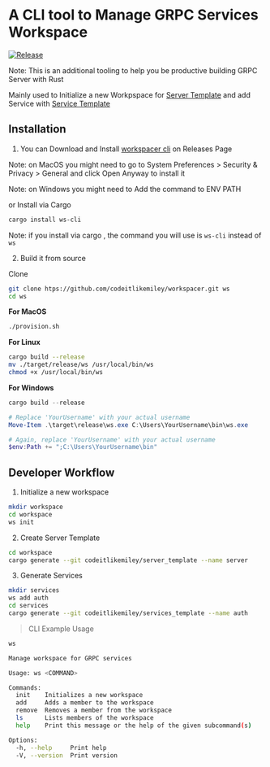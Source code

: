 # A CLI tool to Manage GRPC Services Workspace

[![Release](https://github.com/codeitlikemiley/workspacer/actions/workflows/rust_build.yml/badge.svg)](https://github.com/codeitlikemiley/workspacer/actions/workflows/rust_build.yml)

Note: This is an additional tooling to help you be productive building GRPC Server with Rust

Mainly used to Initialize a new Workpspace for [Server Template](https://github.com/codeitlikemiley/server_template) and add Service with [Service Template](https://github.com/codeitlikemiley/service_template)

## Installation

1. You can Download and Install [workspacer cli](https://github.com/codeitlikemiley/workspacer/releases) on Releases Page

Note: on MacOS you might need to go to System Preferences > Security & Privacy > General and click Open Anyway to install it

Note: on Windows you might need to Add the command to ENV PATH

or Install via Cargo

```sh
cargo install ws-cli
```

Note: if you install via cargo , the command you will use is `ws-cli` instead of `ws`


2. Build it from source


Clone

```sh
git clone htps://github.com/codeitlikemiley/workspacer.git ws
cd ws
```

**For MacOS**
```sh
./provision.sh

```

**For Linux**

```sh
cargo build --release
mv ./target/release/ws /usr/local/bin/ws
chmod +x /usr/local/bin/ws
```

**For Windows**

```powershell
cargo build --release

# Replace 'YourUsername' with your actual username
Move-Item .\target\release\ws.exe C:\Users\YourUsername\bin\ws.exe

# Again, replace 'YourUsername' with your actual username
$env:Path += ";C:\Users\YourUsername\bin"
```

## Developer Workflow

1. Initialize a new workspace

```sh
mkdir workspace
cd workspace
ws init
```

2. Create Server Template

```sh
cd workspace
cargo generate --git codeitlikemiley/server_template --name server
```

3. Generate Services

```sh
mkdir services
ws add auth
cd services
cargo generate --git codeitlikemiley/services_template --name auth
```

> CLI Example Usage

```sh
ws

Manage workspace for GRPC services

Usage: ws <COMMAND>

Commands:
  init    Initializes a new workspace
  add     Adds a member to the workspace
  remove  Removes a member from the workspace
  ls      Lists members of the workspace
  help    Print this message or the help of the given subcommand(s)

Options:
  -h, --help     Print help
  -V, --version  Print version
```
